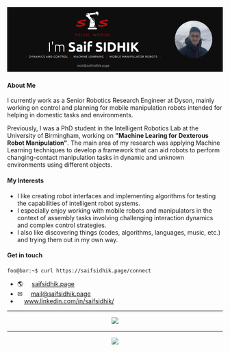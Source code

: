 
<a href="https://justagist.github.io"> 
<img src="https://raw.githubusercontent.com/justagist/justagist/master/assets/github_profile.png" target="_blank" alt="Saif Sidhik Github Profile Banner">
</a>

<!-- ![](https://komarev.com/ghpvc/?username=justagist&color=b50e0e) -->

<h4 markdown="1">About Me</h4>

I currently work as a Senior Robotics Research Engineer at Dyson, mainly working on control and planning for mobile manipulation robots intended for helping in domestic tasks and environments.

Previously, I was a PhD student in the Intelligent Robotics Lab at the University of Birmingham, working on **"Machine Learing for Dexterous Robot Manipulation"**. The main area of my research was applying Machine Learning techniques to develop a framework that can aid robots to perform changing-contact manipulation tasks in dynamic and unknown environments using different objects.

<h4 markdown="1">My Interests</h4>

- I like creating robot interfaces and implementing algorithms for testing the capabilities of intelligent robot systems.
- I especially enjoy working with mobile robots and manipulators in the context of assembly tasks involving challenging interaction dynamics and complex control strategies.
- I also like discovering things (codes, algorithms, languages, music, etc.) and trying them out in my own way.

<h4 markdown="1">Get in touch</h4>

```console
foo@bar:~$ curl https://saifsidhik.page/connect
```

- 🌎 &nbsp;&nbsp;&nbsp; [saifsidhik.page](https://saifsidhik.page)
- &#9993; &nbsp;&nbsp;&nbsp; mail@saifsidhik.page
- <i class="fa fa-linkedin"></i>&nbsp;&nbsp;&nbsp; www.linkedin.com/in/saifsidhik/

***

<p align="center"><a href="https://profile.codersrank.io/user/justagist" target="_blank"><img src="https://cr-ss-service.azurewebsites.net/api/ScreenShot?widget=summary&username=justagist"
/></a> </p> 

***

<p align="center"><a href="https://profile.codersrank.io/user/justagist" target="_blank"><img src="https://cr-ss-service.azurewebsites.net/api/ScreenShot?widget=portfolio&username=justagist"
/></a> </p> 
